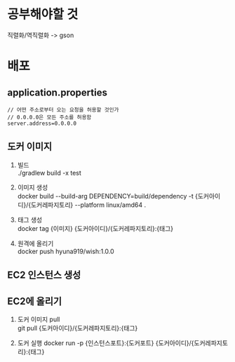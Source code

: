 # 공부해야할 것
직렬화/역직렬화 -> gson

# 배포
## application.properties
```
// 어떤 주소로부터 오는 요청을 허용할 것인가
// 0.0.0.0은 모든 주소를 허용함
server.address=0.0.0.0
```

## 도커 이미지
1. 빌드<br/>
   ./gradlew build -x test

2. 이미지 생성<br/>
   docker build --build-arg DEPENDENCY=build/dependency -t {도커아이디}/{도커레파지토리} --platform linux/amd64 .

3. 태그 생성<br/>
   docker tag {이미지} {도커아이디}/{도커레파지토리}:{태그}

4. 원격에 올리기<br/>
   docker push hyuna919/wish:1.0.0

## EC2 인스턴스 생성

## EC2에 올리기
1. 도커 이미지 pull<br/>
   git pull {도커아이디}/{도커레파지토리}:{태그}
 
2. 도커 실행
   docker run -p {인스턴스포트}:{도커포트} {도커아이디}/{도커레파지토리}:{태그}
   
